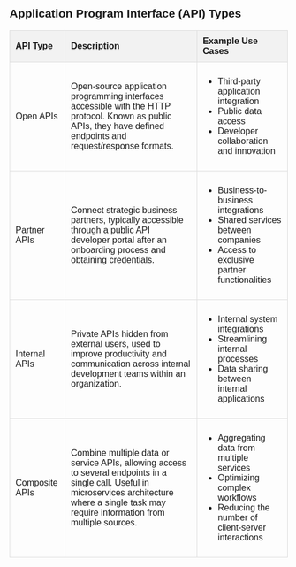 <!DOCTYPE html>
<html lang="en">
<head>
    <meta charset="UTF-8">
    <meta name="viewport" content="width=device-width, initial-scale=1.0">
    <title>Application Program Interface (API) Types</title>
    <style>
        body {
            font-family: Arial, sans-serif;
            margin: 20px;
            overflow-x: auto;
        }
        table {
            width: 100%;
            border-collapse: collapse;
            table-layout: auto;
        }
        th, td {
            padding: 10px;
            text-align: left;
            border: 1px solid #ddd;
            word-wrap: break-word;
        }
        th {
            background-color: #f2f2f2;
        }
        pre {
            background-color: #f9f9f9;
            padding: 10px;
            overflow-x: auto;
            white-space: pre-wrap;
        }
    </style>
</head>
<body>

<h2>Application Program Interface (API) Types</h2>

<table>
  <tr>
    <th>API Type</th>
    <th>Description</th>
    <th>Example Use Cases</th>
  </tr>
  <tr>
    <td>Open APIs</td>
    <td>Open-source application programming interfaces accessible with the HTTP protocol. Known as public APIs, they have defined endpoints and request/response formats.</td>
    <td>
      <ul>
        <li>Third-party application integration</li>
        <li>Public data access</li>
        <li>Developer collaboration and innovation</li>
      </ul>
    </td>
  </tr>
  <tr>
    <td>Partner APIs</td>
    <td>Connect strategic business partners, typically accessible through a public API developer portal after an onboarding process and obtaining credentials.</td>
    <td>
      <ul>
        <li>Business-to-business integrations</li>
        <li>Shared services between companies</li>
        <li>Access to exclusive partner functionalities</li>
      </ul>
    </td>
  </tr>
  <tr>
    <td>Internal APIs</td>
    <td>Private APIs hidden from external users, used to improve productivity and communication across internal development teams within an organization.</td>
    <td>
      <ul>
        <li>Internal system integrations</li>
        <li>Streamlining internal processes</li>
        <li>Data sharing between internal applications</li>
      </ul>
    </td>
  </tr>
  <tr>
    <td>Composite APIs</td>
    <td>Combine multiple data or service APIs, allowing access to several endpoints in a single call. Useful in microservices architecture where a single task may require information from multiple sources.</td>
    <td>
      <ul>
        <li>Aggregating data from multiple services</li>
        <li>Optimizing complex workflows</li>
        <li>Reducing the number of client-server interactions</li>
      </ul>
    </td>
  </tr>
</table>

</body>
</html>
